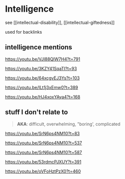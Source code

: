 # Intelligence

see [[intellectual-disability]], [[intellectual-giftedness]]

used for backlinks

## intelligence mentions

<https://youtu.be/VJI88QIW7H4?t=791>

<https://youtu.be/3KZY41SqaTI?t=93>

<https://youtu.be/64xcgvEJ3Ys?t=103>

<https://youtu.be/ILt1j3xEmw0?t=389>

<https://youtu.be/HJ4xoxYAya4?t=168>

## stuff I don't relate to

> **AKA**: difficult, overwhelming, "boring', complicated

<https://youtu.be/SrN6ps4NM10?t=83>

<https://youtu.be/SrN6ps4NM10?t=537>

<https://youtu.be/SrN6ps4NM10?t=587>

<https://youtu.be/53rdmcPJXUY?t=391>

<https://youtu.be/oVFoHztPzX0?t=460>
